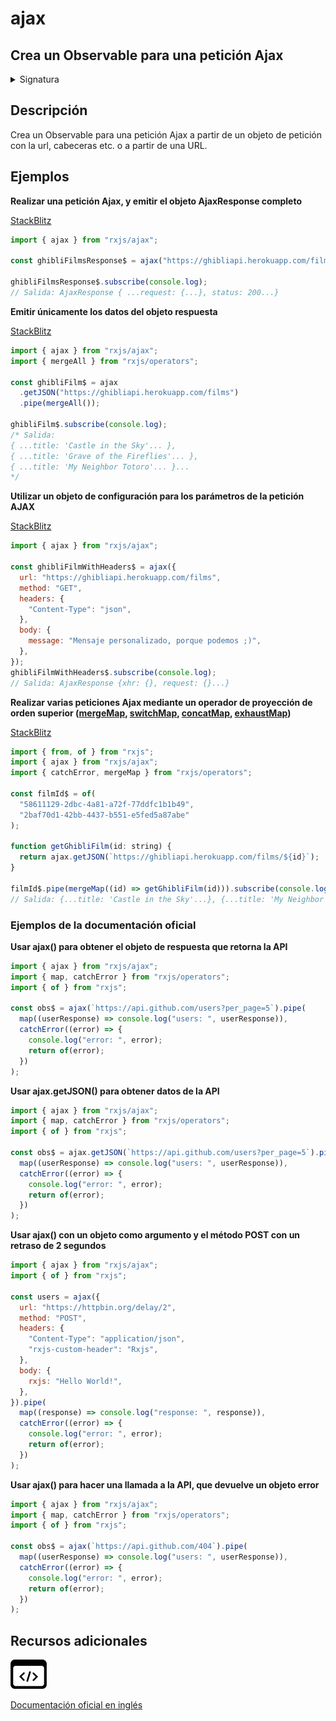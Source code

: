 # ajax

<h2 class="subtitle"> Crea un Observable para una petición Ajax</h2>

<details>
<summary>Signatura</summary>

### Firma

`ajax(urlOrRequest: string | AjaxRequest): Observable<AjaxResponse>`

</details>

## Descripción

Crea un Observable para una petición Ajax a partir de un objeto de petición con la url, cabeceras etc. o a partir de una URL.

## Ejemplos

**Realizar una petición Ajax, y emitir el objeto AjaxResponse completo**

<a target="_blank" href="https://stackblitz.com/edit/docu-rxjs-ajax?file=index.ts">StackBlitz</a>

```javascript
import { ajax } from "rxjs/ajax";

const ghibliFilmsResponse$ = ajax("https://ghibliapi.herokuapp.com/films");

ghibliFilmsResponse$.subscribe(console.log);
// Salida: AjaxResponse { ...request: {...}, status: 200...}
```

**Emitir únicamente los datos del objeto respuesta**

<a target="_blank" href="https://stackblitz.com/edit/docu-rxjs-ajax-2?file=index.ts">StackBlitz</a>

```javascript
import { ajax } from "rxjs/ajax";
import { mergeAll } from "rxjs/operators";

const ghibliFilm$ = ajax
  .getJSON("https://ghibliapi.herokuapp.com/films")
  .pipe(mergeAll());

ghibliFilm$.subscribe(console.log);
/* Salida:  
{ ...title: 'Castle in the Sky'... },
{ ...title: 'Grave of the Fireflies'... },
{ ...title: 'My Neighbor Totoro'... }...
*/
```

**Utilizar un objeto de configuración para los parámetros de la petición AJAX**

<a target="_blank" href="https://stackblitz.com/edit/docu-rxjs-ajax-3?file=index.ts">StackBlitz</a>

```javascript
import { ajax } from "rxjs/ajax";

const ghibliFilmWithHeaders$ = ajax({
  url: "https://ghibliapi.herokuapp.com/films",
  method: "GET",
  headers: {
    "Content-Type": "json",
  },
  body: {
    message: "Mensaje personalizado, porque podemos ;)",
  },
});
ghibliFilmWithHeaders$.subscribe(console.log);
// Salida: AjaxResponse {xhr: {}, request: {}...}
```

**Realizar varias peticiones Ajax mediante un operador de proyección de orden superior ([mergeMap](/operators/transformation/mergeMap), [switchMap](/operators/transformation/switchMap), [concatMap](/operators/transformation/concatMap), [exhaustMap](/operators/transformation/exhaustMap))**

<a target="_blank" href="https://stackblitz.com/edit/docu-rxjs-ajax-4?file=index.ts">StackBlitz</a>

```javascript
import { from, of } from "rxjs";
import { ajax } from "rxjs/ajax";
import { catchError, mergeMap } from "rxjs/operators";

const filmId$ = of(
  "58611129-2dbc-4a81-a72f-77ddfc1b1b49",
  "2baf70d1-42bb-4437-b551-e5fed5a87abe"
);

function getGhibliFilm(id: string) {
  return ajax.getJSON(`https://ghibliapi.herokuapp.com/films/${id}`);
}

filmId$.pipe(mergeMap((id) => getGhibliFilm(id))).subscribe(console.log);
// Salida: {...title: 'Castle in the Sky'...}, {...title: 'My Neighbor Totoro'...}
```

### Ejemplos de la documentación oficial

**Usar ajax() para obtener el objeto de respuesta que retorna la API**

```javascript
import { ajax } from "rxjs/ajax";
import { map, catchError } from "rxjs/operators";
import { of } from "rxjs";

const obs$ = ajax(`https://api.github.com/users?per_page=5`).pipe(
  map((userResponse) => console.log("users: ", userResponse)),
  catchError((error) => {
    console.log("error: ", error);
    return of(error);
  })
);
```

**Usar ajax.getJSON() para obtener datos de la API**

```javascript
import { ajax } from "rxjs/ajax";
import { map, catchError } from "rxjs/operators";
import { of } from "rxjs";

const obs$ = ajax.getJSON(`https://api.github.com/users?per_page=5`).pipe(
  map((userResponse) => console.log("users: ", userResponse)),
  catchError((error) => {
    console.log("error: ", error);
    return of(error);
  })
);
```

**Usar ajax() con un objeto como argumento y el método POST con un retraso de 2 segundos**

```javascript
import { ajax } from "rxjs/ajax";
import { of } from "rxjs";

const users = ajax({
  url: "https://httpbin.org/delay/2",
  method: "POST",
  headers: {
    "Content-Type": "application/json",
    "rxjs-custom-header": "Rxjs",
  },
  body: {
    rxjs: "Hello World!",
  },
}).pipe(
  map((response) => console.log("response: ", response)),
  catchError((error) => {
    console.log("error: ", error);
    return of(error);
  })
);
```

**Usar ajax() para hacer una llamada a la API, que devuelve un objeto error**

```javascript
import { ajax } from "rxjs/ajax";
import { map, catchError } from "rxjs/operators";
import { of } from "rxjs";

const obs$ = ajax(`https://api.github.com/404`).pipe(
  map((userResponse) => console.log("users: ", userResponse)),
  catchError((error) => {
    console.log("error: ", error);
    return of(error);
  })
);
```

<div class="additional-section">

## Recursos adicionales

<a class="source-icon" target="_blank" href="https://github.com/ReactiveX/rxjs/blob/master/src/internal/ajax/ajax.ts">
<img src="assets/icons/source-code.png" alt="Source code">
</a>
</div>

<a target="_blank" href="https://rxjs.dev/api/ajax/ajax">Documentación oficial en inglés</a>
